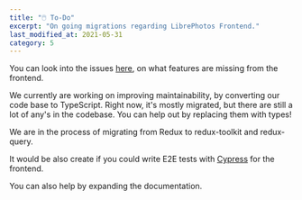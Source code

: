 ```yaml
---
title: "🖱️ To-Do"
excerpt: "On going migrations regarding LibrePhotos Frontend."
last_modified_at: 2021-05-31
category: 5
---
```


You can look into the issues [here](https://github.com/LibrePhotos/librephotos/issues?q=is%3Aopen+is%3Aissue+label%3Afrontend),
on what features are missing from the frontend.

We currently are working on improving maintainability, by converting our code base to TypeScript. Right now, it's mostly migrated, but there are still a lot of any's in the codebase. You can help out by replacing them with types!

We are in the process of migrating from Redux to redux-toolkit and redux-query.

It would be also create if you could write E2E tests with [Cypress](https://www.cypress.io/) for the frontend.

You can also help by expanding the documentation.
